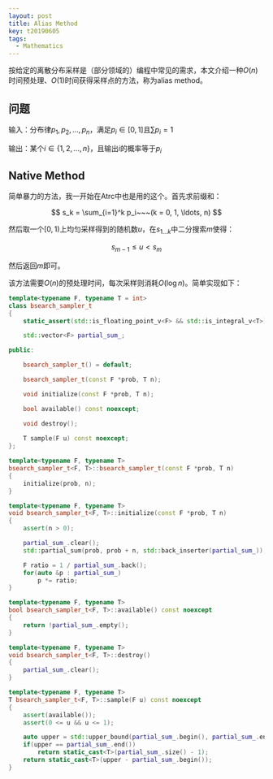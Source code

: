 ```yaml
---
layout: post
title: Alias Method
key: t20190605
tags:
  - Mathematics
---
```


按给定的离散分布采样是（部分领域的）编程中常见的需求，本文介绍一种$O(n)$时间预处理、$O(1)$时间获得采样点的方法，称为alias method。

<!--more-->

## 问题

输入：分布律$p_1, p_2, \ldots, p_n$，满足$p_i \in [0, 1]$且$\sum p_i = 1$

输出：某个$i \in \{ 1, 2, \ldots, n \}$，且输出$i$的概率等于$p_i$

## Native Method

简单暴力的方法，我一开始在Atrc中也是用的这个。首先求前缀和：

$$
s_k = \sum_{i=1}^k p_i~~~(k = 0, 1, \ldots, n)
$$

然后取一个$[0, 1)$上均匀采样得到的随机数$u$，在$s_{1\ldots k}$中二分搜索$m$使得：

$$
s_{m-1} \le u < s_m
$$

然后返回$m$即可。

该方法需要$O(n)$的预处理时间，每次采样则消耗$O(\log n)$。简单实现如下：

```cpp
template<typename F, typename T = int>
class bsearch_sampler_t
{
    static_assert(std::is_floating_point_v<F> && std::is_integral_v<T>);

    std::vector<F> partial_sum_;

public:

    bsearch_sampler_t() = default;

    bsearch_sampler_t(const F *prob, T n);

    void initialize(const F *prob, T n);

    bool available() const noexcept;

    void destroy();
    
    T sample(F u) const noexcept;
};

template<typename F, typename T>
bsearch_sampler_t<F, T>::bsearch_sampler_t(const F *prob, T n)
{
    initialize(prob, n);
}

template<typename F, typename T>
void bsearch_sampler_t<F, T>::initialize(const F *prob, T n)
{
    assert(n > 0);

    partial_sum_.clear();
    std::partial_sum(prob, prob + n, std::back_inserter(partial_sum_));

    F ratio = 1 / partial_sum_.back();
    for(auto &p : partial_sum_)
        p *= ratio;
}

template<typename F, typename T>
bool bsearch_sampler_t<F, T>::available() const noexcept
{
    return !partial_sum_.empty();
}

template<typename F, typename T>
void bsearch_sampler_t<F, T>::destroy()
{
    partial_sum_.clear();
}

template<typename F, typename T>
T bsearch_sampler_t<F, T>::sample(F u) const noexcept
{
    assert(available());
    assert(0 <= u && u <= 1);

    auto upper = std::upper_bound(partial_sum_.begin(), partial_sum_.end());
    if(upper == partial_sum_.end())
        return static_cast<T>(partial_sum_.size() - 1);
    return static_cast<T>(upper - partial_sum_.begin());
}
```
